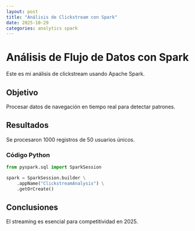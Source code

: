 ```yaml
---
layout: post
title: "Análisis de Clickstream con Spark"
date: 2025-10-29
categories: analytics spark
---
```


# Análisis de Flujo de Datos con Spark

Este es mi análisis de clickstream usando Apache Spark.

## Objetivo

Procesar datos de navegación en tiempo real para detectar patrones.

## Resultados

Se procesaron 1000 registros de 50 usuarios únicos.

### Código Python
```python
from pyspark.sql import SparkSession

spark = SparkSession.builder \
    .appName("ClickstreamAnalysis") \
    .getOrCreate()
```

## Conclusiones

El streaming es esencial para competitividad en 2025.